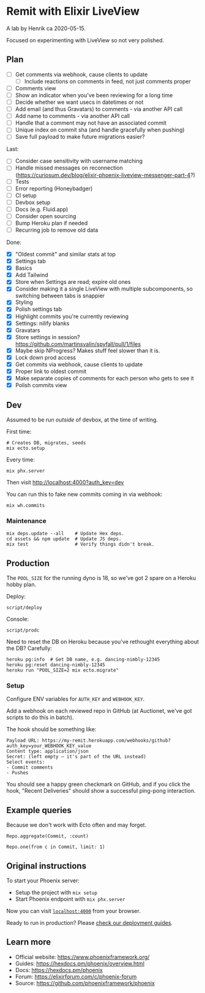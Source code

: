 # Remit with Elixir LiveView

A lab by Henrik ca 2020-05-15.

Focused on experimenting with LiveView so not very polished.

## Plan

- [ ] Get comments via webhook, cause clients to update
  - [ ] Include reactions on comments in feed, not just comments proper
- [ ] Comments view
- [ ] Show an indicator when you've been reviewing for a long time
- [ ] Decide whether we want usecs in datetimes or not
- [ ] Add email (and thus Gravatars) to comments - via another API call
- [ ] Add name to comments - via another API call
- [ ] Handle that a comment may not have an associated commit
- [ ] Unique index on commit sha (and handle gracefully when pushing)
- [ ] Save full payload to make future migrations easier?

Last:
- [ ] Consider case sensitivity with username matching
- [ ] Handle missed messages on reconnection (https://curiosum.dev/blog/elixir-phoenix-liveview-messenger-part-4?)
- [ ] Tests
- [ ] Error reporting (Honeybadger)
- [ ] CI setup
- [ ] Devbox setup
- [ ] Docs (e.g. Fluid.app)
- [ ] Consider open sourcing
- [ ] Bump Heroku plan if needed
- [ ] Recurring job to remove old data

Done:
- [x] "Oldest commit" and similar stats at top
- [x] Settings tab
- [x] Basics
- [x] Add Tailwind
- [x] Store when Settings are read; expire old ones
- [x] Consider making it a single LiveView with multiple subcomponents, so switching between tabs is snappier
- [x] Styling
- [x] Polish settings tab
- [x] Highlight commits you're currently reviewing
- [x] Settings: nilify blanks
- [x] Gravatars
- [x] Store settings in session? https://github.com/martinsvalin/spyfall/pull/1/files
- [x] Maybe skip NProgress? Makes stuff feel slower than it is.
- [x] Lock down prod access
- [x] Get commits via webhook, cause clients to update
- [x] Proper link to oldest commit
- [x] Make separate copies of comments for each person who gets to see it
- [x] Polish commits view

## Dev

Assumed to be run *outside* of devbox, at the time of writing.

First time:

    # Creates DB, migrates, seeds
    mix ecto.setup

Every time:

    mix phx.server

Then visit <http://localhost:4000?auth_key=dev>

You can run this to fake new commits coming in via webhook:

    mix wh.commits

### Maintenance

    mix deps.update --all    # Update Hex deps.
    cd assets && npm update  # Update JS deps.
    mix test                 # Verify things didn't break.

## Production

The `POOL_SIZE` for the running dyno is 18, so we've got 2 spare on a Heroku hobby plan.

Deploy:

    script/deploy

Console:

    script/prodc

Need to reset the DB on Heroku because you've rethought everything about the DB? Carefully:

    heroku pg:info  # Get DB name, e.g. dancing-nimbly-12345
    heroku pg:reset dancing-nimbly-12345
    heroku run "POOL_SIZE=2 mix ecto.migrate"

### Setup

Configure ENV variables for `AUTH_KEY` and `WEBHOOK_KEY`.

Add a webhook on each reviewed repo in GitHub (at Auctionet, we've got scripts to do this in batch).

The hook should be something like:

    Payload URL: https://my-remit.herokuapp.com/webhooks/github?auth_key=your_WEBHOOK_KEY_value
    Content type: application/json
    Secret: (left empty – it's part of the URL instead)
    Select events:
    - Commit comments
    - Pushes

You should see a happy green checkmark on GitHub, and if you click the hook, "Recent Deliveries" should show a successful ping-pong interaction.

## Example queries

Because we don't work with Ecto often and may forget.

    Repo.aggregate(Commit, :count)

    Repo.one(from c in Commit, limit: 1)

## Original instructions

To start your Phoenix server:

  * Setup the project with `mix setup`
  * Start Phoenix endpoint with `mix phx.server`

Now you can visit [`localhost:4000`](http://localhost:4000) from your browser.

Ready to run in production? Please [check our deployment guides](https://hexdocs.pm/phoenix/deployment.html).

## Learn more

  * Official website: https://www.phoenixframework.org/
  * Guides: https://hexdocs.pm/phoenix/overview.html
  * Docs: https://hexdocs.pm/phoenix
  * Forum: https://elixirforum.com/c/phoenix-forum
  * Source: https://github.com/phoenixframework/phoenix
